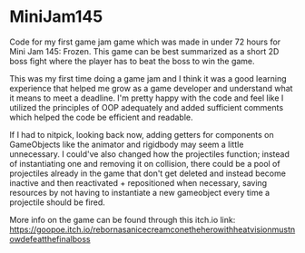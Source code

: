 # MiniJam145

Code for my first game jam game which was made in under 72 hours for Mini Jam 145: Frozen. This game can be best summarized as a short 2D boss fight where the player has to beat the boss to win the game.

This was my first time doing a game jam and I think it was a good learning experience that helped me grow as a game developer and understand what it means to meet a deadline. I'm pretty happy with the code and feel like I utilized the principles of OOP adequately and added sufficient comments which helped the code be efficient and readable. 

If I had to nitpick, looking back now, adding getters for components on GameObjects like the animator and rigidbody may seem a little unnecessary. I could've also changed how the projectiles function; instead of instantiating one and removing it on collision, there could be a pool of projectiles already in the game that don't get deleted and instead become inactive and then reactivated + repositioned when necessary, saving resources by not having to instantiate a new gameobject every time a projectile should be fired.

More info on the game can be found through this itch.io link: https://goopoe.itch.io/rebornasanicecreamconetheherowithheatvisionmustnowdefeatthefinalboss
